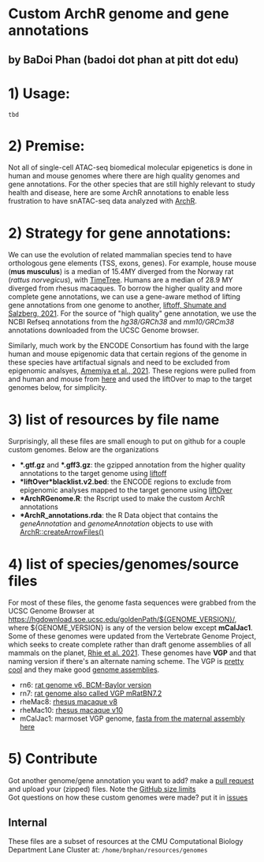 # Custom ArchR genome and gene annotations
## by BaDoi Phan (badoi dot phan at pitt dot edu)

# 1) Usage:
```
tbd

```

# 2) Premise: 
Not all of single-cell ATAC-seq biomedical molecular epigenetics is done in human and mouse genomes where there are 
high quality genomes and gene annotations. For the other species that are still highly relevant to study health and disease, 
here are some ArchR annotations to enable less frustration to have snATAC-seq data analyzed with [ArchR](https://www.archrproject.com). 

# 2) Strategy for gene annotations:
We can use the evolution of related mammalian species tend to have orthologous gene elements (TSS, exons, genes). For example, house mouse (**mus musculus**) is a median of 15.4MY diverged from the Norway rat (_rattus norvegicus_), with [TimeTree](http://www.timetree.org). Humans are a median of 28.9 MY diverged from rhesus macaques. To borrow the higher quality and more complete gene annotations, we can use a gene-aware method of lifting gene annotations from one genome to another, [liftoff, Shumate and Salzberg, 2021](https://academic.oup.com/bioinformatics/article/37/12/1639/6035128). For the source of "high quality" gene annotation, we use the NCBI Refseq annotations from the *hg38/GRCh38* and *mm10/GRCm38* annotations downloaded from the UCSC Genome browser. 

Similarly, much work by the ENCODE Consortium has found with the large human and mouse epigenomic data that certain regions of the genome in these species have artifactual signals and need to be excluded from epigenomic analsyes, [Amemiya et al., 2021](https://www.nature.com/articles/s41598-019-45839-z). These regions were pulled from and human and mouse from [here](https://github.com/Boyle-Lab/Blacklist/) and used the liftOver to map to the target genomes below, for simplicity.

# 3) list of resources by file name
Surprisingly, all these files are small enough to put on github for a couple custom genomes. Below are the organizations 
- **\*.gtf.gz** and **\*.gff3.gz**: the gzipped annotation from the higher quality annotations to the target genome using [liftoff](https://github.com/agshumate/Liftoff)
- **\*liftOver\*blacklist.v2.bed**: the ENCODE regions to exclude from epigenomic analyses mapped to the target genome using [liftOver](https://genome-store.ucsc.edu)
- **\*ArchRGenome.R**: the Rscript used to make the custom ArchR annotations
- **\*ArchR_annotations.rda**: the R Data object that contains the *geneAnnotation* and *genomeAnnotation* objects to use with [ArchR::createArrowFiles()](https://www.archrproject.com/reference/createArrowFiles.html)

# 4) list of species/genomes/source files
For most of these files, the genome fasta sequences were grabbed from the UCSC Genome Browser at https://hgdownload.soe.ucsc.edu/goldenPath/${GENOME_VERSION}/, where ${GENOME_VERSION} is any of the version below except **mCalJac1**. Some of these genomes were updated from the Vertebrate Genome Project, which seeks to create complete rather than draft genome assemblies of all mammals on the planet, [Rhie et al. 2021](https://www.nature.com/articles/s41586-021-03451-0). These genomes have **VGP** and that naming version if there's an alternate naming scheme. The VGP is [pretty cool](https://vertebrategenomesproject.org) and they make good [genome assemblies](https://vgp.github.io/genomeark/).

- rn6: [rat genome v6, BCM-Baylor version](https://www.nature.com/articles/nature02426)
- rn7: [rat genome also called VGP mRatBN7.2](https://journals.physiology.org/doi/abs/10.1152/physiolgenomics.00017.2022)
- rheMac8: [rhesus macaque v8](https://hgdownload.soe.ucsc.edu/goldenPath/rheMac8/bigZips/)
- rheMac10: [rhesus macaque v10](https://www.science.org/doi/10.1126/science.abc6617?url_ver=Z39.88-2003&rfr_id=ori:rid:crossref.org&rfr_dat=cr_pub%20%200pubmed)
- mCalJac1: marmoset VGP genome, [fasta from the maternal assembly here](https://www.ncbi.nlm.nih.gov/assembly/GCA_011078405.1/)

# 5) Contribute
Got another genome/gene annotation you want to add? make a [pull request](https://github.com/pfenninglab/custom_ArchR_genomes_and_annotations/pulls) and upload your (zipped) files. Note the [GitHub size limits](https://docs.github.com/en/repositories/working-with-files/managing-large-files/about-large-files-on-github)<br />
Got questions on how these custom genomes were made? put it in [issues](https://github.com/pfenninglab/custom_ArchR_genomes_and_annotations/issues)

## Internal
These files are a subset of resources at the CMU Computational Biology Department Lane Cluster at:
`/home/bnphan/resources/genomes`
